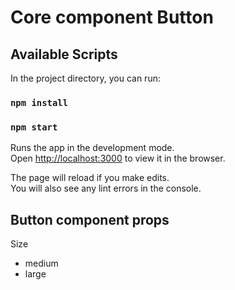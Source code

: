 # Core component Button

## Available Scripts

In the project directory, you can run:

### `npm install`

### `npm start`

Runs the app in the development mode.\
Open [http://localhost:3000](http://localhost:3000) to view it in the browser.

The page will reload if you make edits.\
You will also see any lint errors in the console.

## Button component props

<span>Size</span>

<ul>
    <li>medium</li>
    <li>large</li>
</ul>
